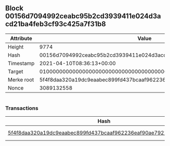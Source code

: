 ## Block 00156d7094992ceabc95b2cd3939411e024d3acd21ba4feb3cf93c425a7f31b8

Attribute | Value
--- | ---
Height | 9774
Hash | 00156d7094992ceabc95b2cd3939411e024d3acd21ba4feb3cf93c425a7f31b8
Timestamp | 2021-04-10T08:36:13+00:00
Target | 0100000000000000000000000000000000000000000000000000000000000000
Merke root | 5f4f8daa320a19dc9eaabec899fd437bcaaf962236eaf90ae7922f6a45568f15
Nonce | 3089132558

```

```

### Transactions

Hash | Amount
--- | ---
[5f4f8daa320a19dc9eaabec899fd437bcaaf962236eaf90ae7922f6a45568f15](5f4f8daa320a19dc9eaabec899fd437bcaaf962236eaf90ae7922f6a45568f15.md) | 10.00000000 SKEPTI 
